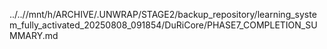 ../..//mnt/h/ARCHIVE/.UNWRAP/STAGE2/backup_repository/learning_system_fully_activated_20250808_091854/DuRiCore/PHASE7_COMPLETION_SUMMARY.md